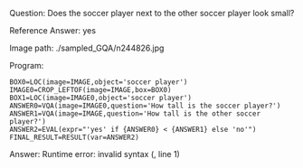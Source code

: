 Question: Does the soccer player next to the other soccer player look small?

Reference Answer: yes

Image path: ./sampled_GQA/n244826.jpg

Program:

```
BOX0=LOC(image=IMAGE,object='soccer player')
IMAGE0=CROP_LEFTOF(image=IMAGE,box=BOX0)
BOX1=LOC(image=IMAGE0,object='soccer player')
ANSWER0=VQA(image=IMAGE0,question='How tall is the soccer player?')
ANSWER1=VQA(image=IMAGE,question='How tall is the other soccer player?')
ANSWER2=EVAL(expr="'yes' if {ANSWER0} < {ANSWER1} else 'no'")
FINAL_RESULT=RESULT(var=ANSWER2)
```
Answer: Runtime error: invalid syntax (<string>, line 1)

